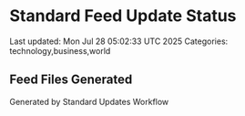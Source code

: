# Standard Feed Update Status
Last updated: Mon Jul 28 05:02:33 UTC 2025
Categories: technology,business,world

## Feed Files Generated

Generated by Standard Updates Workflow
